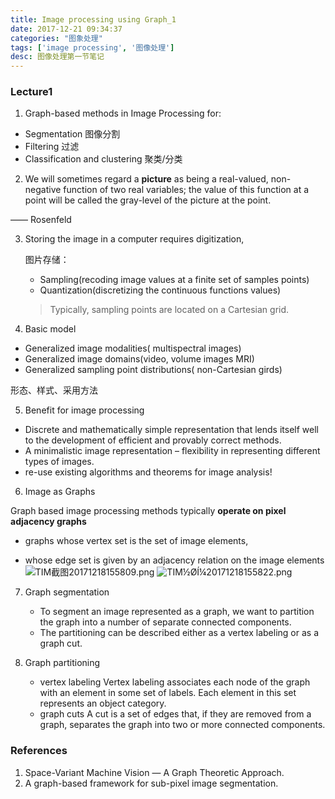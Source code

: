 ```yaml
---
title: Image processing using Graph_1
date: 2017-12-21 09:34:37
categories: "图象处理"
tags: ['image processing', '图像处理']
desc: 图像处理第一节笔记
---
```


### Lecture1

1. Graph-based methods in Image Processing for:

  * Segmentation 图像分割
  * Filtering 过滤
  * Classification and clustering 聚类/分类
  
<!-- more -->

2.  We will sometimes regard a **picture** as being a real-valued, non-negative
  function of two real variables; the value of this function at a point will be
  called the gray-level of the picture at the point.

  —— Rosenfeld

3. Storing the image in a computer requires digitization,

    图片存储：

    * Sampling(recoding image values at a finite set of samples points)
    * Quantization(discretizing the continuous functions values)

    > Typically, sampling points are located on a Cartesian grid.

4.  Basic model 

  * Generalized image modalities( multispectral images)
  * Generalized image domains(video, volume images MRI)
  * Generalized sampling point distributions( non-Cartesian girds)
  
  形态、样式、采用方法

5. Benefit for image processing

  * Discrete and mathematically simple representation that lends itself well to the development of efficient and provably correct methods.
  * A minimalistic image representation – flexibility in representing different types of images.
  * re-use existing algorithms and theorems for image analysis!

6.  Image as Graphs

  Graph based image processing methods typically **operate on pixel adjacency graphs**

  * graphs whose vertex set is the set of image elements,

  * whose edge set is given by an adjacency relation on the image elements
      ![TIM截图20171218155809.png](https://i.loli.net/2017/12/18/5a37753f92a08.png)
      ![TIM½ØÍ¼20171218155822.png](https://i.loli.net/2017/12/18/5a37753f93556.png)

7.  Graph segmentation

    * To segment an image represented as a graph, we want to partition the graph into a number of separate connected components.
    * The partitioning can be described either as a vertex labeling or as a
      graph cut.

8.  Graph partitioning

    * vertex labeling
	    Vertex labeling associates each node of the graph with an element in some set of labels. Each element in this set represents an object category.
    * graph cuts
	    A cut is a set of edges that, if they are removed from a graph, separates the graph into two or more connected components.  

  

### References

1. Space-Variant Machine Vision — A Graph Theoretic Approach.
2. A graph-based framework for sub-pixel image segmentation.

  

  
